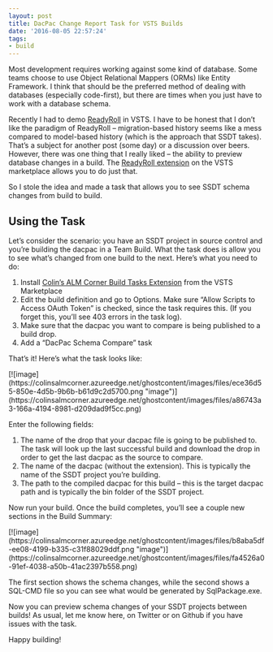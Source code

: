 ```yaml
---
layout: post
title: DacPac Change Report Task for VSTS Builds
date: '2016-08-05 22:57:24'
tags:
- build
---
```


Most development requires working against some kind of database. Some teams choose to use Object Relational Mappers (ORMs) like Entity Framework. I think that should be the preferred method of dealing with databases (especially code-first), but there are times when you just have to work with a database schema.

Recently I had to demo [ReadyRoll](https://www.red-gate.com/products/sql-development/readyroll/?gclid=CJDDxZ7Nqs4CFbEV0wodFIUCJA) in VSTS. I have to be honest that I don’t like the paradigm of ReadyRoll – migration-based history seems like a mess compared to model-based history (which is the approach that SSDT takes). That’s a subject for another post (some day) or a discussion over beers. However, there was one thing that I really liked – the ability to preview database changes in a build. The [ReadyRoll extension](https://marketplace.visualstudio.com/items?itemName=redgatesoftware.redgate-readyroll) on the VSTS marketplace allows you to do just that.

So I stole the idea and made a task that allows you to see SSDT schema changes from build to build.

## Using the Task

Let’s consider the scenario: you have an SSDT project in source control and you’re building the dacpac in a Team Build. What the task does is allow you to see what’s changed from one build to the next. Here’s what you need to do:

1. Install [Colin’s ALM Corner Build Tasks Extension](https://marketplace.visualstudio.com/items?itemName=colinsalmcorner.colinsalmcorner-buildtasks) from the VSTS Marketplace
2. Edit the build definition and go to Options. Make sure “Allow Scripts to Access OAuth Token” is checked, since the task requires this. (If you forget this, you’ll see 403 errors in the task log).
3. Make sure that the dacpac you want to compare is being published to a build drop.
4. Add a “DacPac Schema Compare” task

That’s it! Here’s what the task looks like:

<!--kg-card-begin: html-->[![image](https://colinsalmcorner.azureedge.net/ghostcontent/images/files/ece36d55-850e-4d5b-9b6b-b61d9c2d5700.png "image")](https://colinsalmcorner.azureedge.net/ghostcontent/images/files/a86743a3-166a-4194-8981-d209dad9f5cc.png)<!--kg-card-end: html-->

Enter the following fields:

1. The name of the drop that your dacpac file is going to be published to. The task will look up the last successful build and download the drop in order to get the last dacpac as the source to compare.
2. The name of the dacpac (without the extension). This is typically the name of the SSDT project you’re building.
3. The path to the compiled dacpac for this build – this is the target dacpac path and is typically the bin folder of the SSDT project.

Now run your build. Once the build completes, you’ll see a couple new sections in the Build Summary:

<!--kg-card-begin: html-->[![image](https://colinsalmcorner.azureedge.net/ghostcontent/images/files/b8aba5df-ee08-4199-b335-c31f88029ddf.png "image")](https://colinsalmcorner.azureedge.net/ghostcontent/images/files/fa4526a0-91ef-4038-a50b-41ac2397b558.png)<!--kg-card-end: html-->

The first section shows the schema changes, while the second shows a SQL-CMD file so you can see what would be generated by SqlPackage.exe.

Now you can preview schema changes of your SSDT projects between builds! As usual, let me know here, on Twitter or on Github if you have issues with the task.

Happy building!

